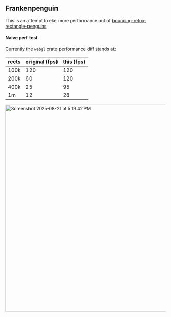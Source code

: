 ## Frankenpenguin

This is an attempt to eke more performance out of [bouncing-retro-rectangle-penguins](https://github.com/gen-alpha-xtor/bouncing-retro-rectangle-penguins)

#### Naive perf test
Currently the `webgl` crate performance diff stands at:

| rects | original (fps) | this (fps) |
|-------|----------------|------------|
| 100k  | 120            | 120        |
| 200k  | 60             | 120        |
| 400k  | 25             | 95         |
| 1m    | 12             | 28         |

<img width="1377" height="649" alt="Screenshot 2025-08-21 at 5 19 42 PM" src="https://github.com/user-attachments/assets/5f09c5ff-abe1-4596-a1c9-893c403408ca" />
